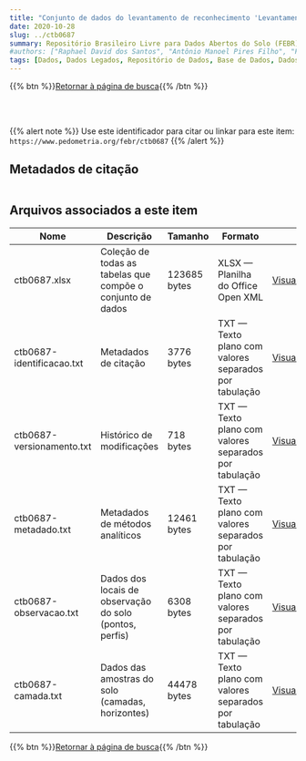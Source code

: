 ```yaml
---
title: "Conjunto de dados do levantamento de reconhecimento 'Levantamento de Reconhecimento dos Solos do Núcleo Colonial de Gurguéia.'"
date: 2020-10-28
slug: ../ctb0687
summary: Repositório Brasileiro Livre para Dados Abertos do Solo (FEBR) | A febre dos dados de solo no Brasil
#authors: ["Raphael David dos Santos", "Antônio Manoel Pires Filho", "Francisco Palmieri", "Humberto Gonçalves dos Santos", "Idarê azevedo Gomes;Aparecida B. Pereira", "Adahil M. Leite", "Franklin Santos Antunes", "Hélia Alberto Vaz Mello", "Hélio Pierantoni", "Ida Vettori", "Leandro Vettori", "Loiva L. Antonello", "Luiz Rainho S. Carneiro", "Maria Amélia Duriez", "Maria de Lourdes A. Anastécio", "Mariana E. Heinnann", "Raphael M. Bloise", "Ruth A. L. Johas", "Tasso P. Figueiredo", "Therezinha C. L. Bezerra", "Zilda Braemaker", "Francisca F. M. Pinheiro", "Gisa Nara C. Moreira", "José Lopes de Paula", "Raymundo M. Sobral Filho", "José F. B. Zikán."]
tags: [Dados, Dados Legados, Repositório de Dados, Base de Dados, Dados Abertos]
---
```


<style>
div.alert > div {
    font-size: 0.8rem;
}
</style>

{{% btn %}}<a href="/febr/buscar/">Retornar à página de busca</a>{{% /btn %}}

<br>
<br>

{{% alert note %}}
Use este identificador para citar ou linkar para este item: `https://www.pedometria.org/febr/ctb0687`
{{% /alert %}}

## Metadados de citação

<table>
<!-- Fonte: https://gist.github.com/jfreels/6814721 -->
<script src="https://d3js.org/d3.v3.min.js" charset="utf-8"></script>
<script type='text/javascript' src='/febr/buscar/script.js'></script>
<script type='text/javascript'>
  d3.tsv('ctb0687-identificacao.txt',function (data) {
    var columns = ['campo', 'valor']
    tabulate(data, columns)
  })
</script>
</table>

## Arquivos associados a este item

<table style="width:100%">
  <thead>
    <tr>
      <th>Nome</th>
      <th>Descrição</th>
      <th>Tamanho</th>
      <th>Formato</th>
      <th></th>
    </tr>
  </thead>
  <tbody>
    <tr>
      <td>ctb0687.xlsx</td>
      <td>Coleção de todas as tabelas que compõe o conjunto de dados</td>
      <td>123685 bytes</td>
      <td>XLSX — Planilha do Office Open XML</td>
      <td><a href="https://cloud.utfpr.edu.br/index.php/s/Df6dhfzYJ1DDeso/download?path=%2Fctb0687&files=ctb0687.xlsx" class="btn btn-primary btn-block" role="button">Visualizar/Abrir</a></td>
    </tr>
    <tr>
      <td>ctb0687-identificacao.txt</td>
      <td>Metadados de citação</td>
      <td>3776 bytes</td>
      <td>TXT — Texto plano com valores separados por tabulação</td>
      <td><a href="https://cloud.utfpr.edu.br/index.php/s/Df6dhfzYJ1DDeso/download?path=%2Fctb0687&files=ctb0687-identificacao.txt" class="btn btn-primary btn-block" role="button">Visualizar/Abrir</a></td>
    </tr>
    <tr>
      <td>ctb0687-versionamento.txt</td>
      <td>Histórico de modificações</td>
      <td>718 bytes</td>
      <td>TXT — Texto plano com valores separados por tabulação</td>
      <td><a href="https://cloud.utfpr.edu.br/index.php/s/Df6dhfzYJ1DDeso/download?path=%2Fctb0687&files=ctb0687-versionamento.txt" class="btn btn-primary btn-block" role="button">Visualizar/Abrir</a></td>
    </tr>
    <tr>
      <td>ctb0687-metadado.txt</td>
      <td>Metadados de métodos analíticos</td>
      <td>12461 bytes</td>
      <td>TXT — Texto plano com valores separados por tabulação</td>
      <td><a href="https://cloud.utfpr.edu.br/index.php/s/Df6dhfzYJ1DDeso/download?path=%2Fctb0687&files=ctb0687-metadado.txt" class="btn btn-primary btn-block" role="button">Visualizar/Abrir</a></td>
    </tr>
    <tr>
      <td>ctb0687-observacao.txt</td>
      <td>Dados dos locais de observação do solo (pontos, perfis)</td>
      <td>6308 bytes</td>
      <td>TXT — Texto plano com valores separados por tabulação</td>
      <td><a href="https://cloud.utfpr.edu.br/index.php/s/Df6dhfzYJ1DDeso/download?path=%2Fctb0687&files=ctb0687-observacao.txt" class="btn btn-primary btn-block" role="button">Visualizar/Abrir</a></td>
    </tr>
    <tr>
      <td>ctb0687-camada.txt</td>
      <td>Dados das amostras do solo (camadas, horizontes)</td>
      <td>44478 bytes</td>
      <td>TXT — Texto plano com valores separados por tabulação</td>
      <td><a href="https://cloud.utfpr.edu.br/index.php/s/Df6dhfzYJ1DDeso/download?path=%2Fctb0687&files=ctb0687-camada.txt" class="btn btn-primary btn-block" role="button">Visualizar/Abrir</a></td>
    </tr>
  </tbody>
</table>

{{% btn %}}<a href="/febr/buscar/">Retornar à página de busca</a>{{% /btn %}}
